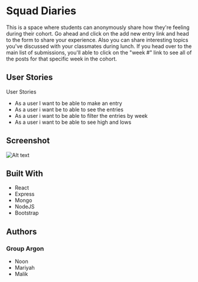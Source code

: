 # Squad Diaries
This is a space where students can anonymously share how they're feeling during their cohort. Go ahead and click on the add new entry link and head to the form to share your experience. Also you can share interesting topics you've discussed with your classmates during lunch. If you head over to the main list of submissions, you'll able to click on the "week #" link to see all of the posts for that specific week in the cohort.
                  
## User Stories
User Stories

- As a user I want to be able to make an entry
- As a user i want be to able to see the entries
- As a user i want to be able to filter the entries by week
- As a user i want to be able to see high and lows

## Screenshot

![Alt text](http://i50.photobucket.com/albums/f335/kansomalik/screenshot_zpszsronpde.png "homepage")

## Built With
* React
* Express
* Mongo
* NodeJS
* Bootstrap

## Authors
### Group Argon
- Noon
- Mariyah
- Malik